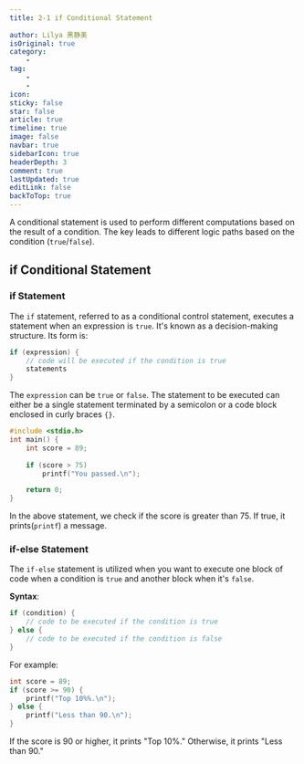 ```yaml
---
title: 2-1 if Conditional Statement
 
author: Lilya 黑静美
isOriginal: true
category: 
    - 
tag:
    - 
    - 
icon: 
sticky: false
star: false
article: true
timeline: true
image: false
navbar: true
sidebarIcon: true
headerDepth: 3
comment: true
lastUpdated: true
editLink: false
backToTop: true
---
```




A conditional statement is used to perform different computations based on the result of a condition. The key leads to different logic paths based on the condition (`true`/`false`).

## if Conditional Statement

### if Statement

The `if` statement, referred to as a conditional control statement, executes a statement when an expression is `true`. It's known as a decision-making structure. Its form is:

```c
if (expression) {
    // code will be executed if the condition is true
    statements
}
```

The `expression` can be `true` or `false`. The statement to be executed can either be a single statement terminated by a semicolon or a code block enclosed in curly braces `{}`.

```c
#include <stdio.h>
int main() { 
    int score = 89;
    
    if (score > 75)
        printf("You passed.\n");

    return 0;
}
```

In the above statement, we check if the score is greater than 75. If true, it prints(`printf`) a message.



### if-else Statement

The `if-else` statement is utilized when you want to execute one block of code when a condition is `true` and another block when it's `false`.

**Syntax**:

```c
if (condition) {
    // code to be executed if the condition is true
} else {
    // code to be executed if the condition is false
}
```

For example:

```c
int score = 89;
if (score >= 90) {
    printf("Top 10%%.\n");
} else {
    printf("Less than 90.\n");
}
```

If the score is 90 or higher, it prints "Top 10%." Otherwise, it prints "Less than 90." 



